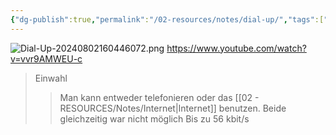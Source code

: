 ```yaml
---
{"dg-publish":true,"permalink":"/02-resources/notes/dial-up/","tags":["netzwerk","hardware"],"noteIcon":""}
---
```


![Dial-Up-20240802160446072.png](/img/user/02%20-%20RESOURCES/Files/Dial-Up-20240802160446072.png)
https://www.youtube.com/watch?v=vvr9AMWEU-c
>Einwahl
>>Man kann entweder telefonieren oder das [[02 - RESOURCES/Notes/Internet\|Internet]] benutzen.
>>Beide gleichzeitig war nicht möglich
>>Bis zu 56 kbit/s